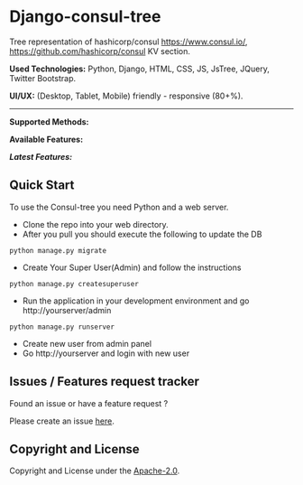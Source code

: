 # Django-consul-tree

Tree representation of hashicorp/consul https://www.consul.io/, https://github.com/hashicorp/consul KV section.

**Used Technologies:** Python, Django, HTML, CSS, JS, JsTree, JQuery, Twitter Bootstrap.

**UI/UX:** (Desktop, Tablet, Mobile) friendly - responsive (80+%).

-----------------

**Supported Methods:** 

**Available Features:** 

***Latest Features:*** 

Quick Start
-----------
To use the Consul-tree you need Python and a web server.

- Clone the repo into your web directory.
- After you pull you should execute the following to update the DB 
```
python manage.py migrate
```
- Create Your Super User(Admin) and follow the instructions
```
python manage.py createsuperuser
```
- Run the application in your development environment and go http://yourserver/admin 
```
python manage.py runserver
```
- Create new user from admin panel
- Go http://yourserver and login with new user

Issues / Features request tracker
-----------
Found an issue or have a feature request ?

Please create an issue [here](https://github.com/vagharsh/django-consul-tree/issues).

Copyright and License
---------------------
Copyright and License under the [Apache-2.0](LICENSE).
